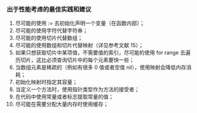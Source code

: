 ### 出于性能考虑的最佳实践和建议
1. 尽可能的使用 := 去初始化声明一个变量（在函数内部）；
2. 尽可能的使用字符代替字符串；
3. 尽可能的使用切片代替数组；
4. 尽可能的使用数组和切片代替映射（详见参考文献 15）；
5. 如果只想获取切片中某项值，不需要值的索引，尽可能的使用 for range 去遍历切片，这比必须查询切片中的每个元素要快一些；
6. 当数组元素是稀疏的（例如有很多 0 值或者空值 nil），使用映射会降低内存消耗；
7. 初始化映射时指定其容量；
8. 当定义一个方法时，使用指针类型作为方法的接受者；
9. 在代码中使用常量或者标志提取常量的值；
10. 尽可能在需要分配大量内存时使用缓存；